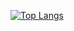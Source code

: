 [![Top Langs](https://github-readme-stats.vercel.app/api/top-langs/?username=anndreyy&show_icons=true)](https://github.com/anuraghazra/github-readme-stats)
